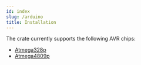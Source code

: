 ```yaml
---
id: index
slug: /arduino
title: Installation
---
```


The crate currently supports the following AVR chips:

- [Atmega328p](atmega328p.md)
- [Atmega4809p](atmega4809p.md)
